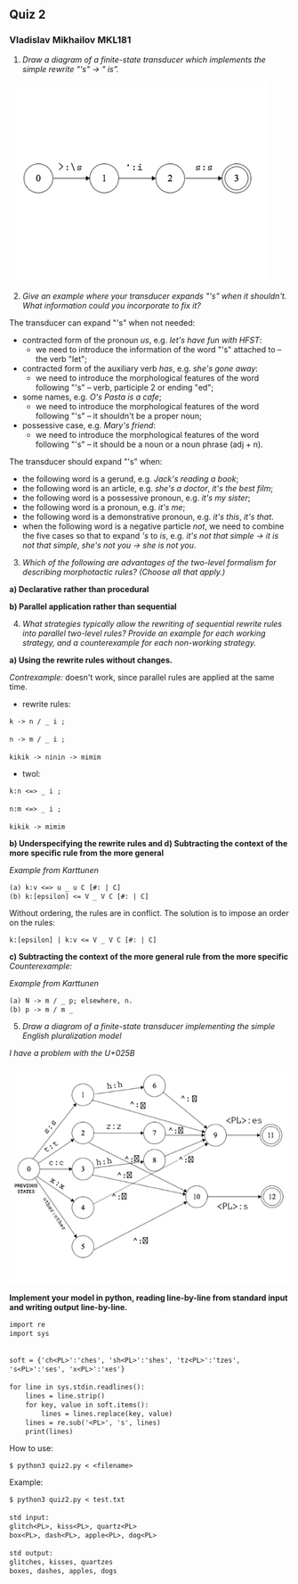 ## Quiz 2

### Vladislav Mikhailov MKL181

1. *Draw a diagram of a finite-state transducer which implements the simple rewrite "'s" -> " is".*

![1](2quiz1.jpg?raw=true)

2. *Give an example where your transducer expands "'s" when it shouldn't. What information could you incorporate to fix it?*

The transducer can expand "'s" when not needed:
* contracted form of the pronoun *us*, e.g. *let's have fun with HFST*:
	* we need to introduce the information of the word "'s" attached to – the verb "let";
* contracted form of the auxiliary verb *has*, e.g. *she's gone away*:
	* we need to introduce the morphological features of the word following "'s" – verb, participle 2 or ending "ed";
* some names, e.g. *O's Pasta is a cafe*;
	* we need to introduce the morphological features of the word following "'s" – it shouldn't be a proper noun;
* possessive case, e.g. *Mary's friend*:
	* we need to introduce the morphological features of the word following "'s" – it should be a noun or a noun phrase (adj + n).

The transducer should expand "'s" when:
* the following word is a gerund, e.g. *Jack's reading a book*;
* the following word is an article, e.g. *she's a doctor*, *it's the best film*;
* the following word is a possessive pronoun, e.g. *it's my sister*;
* the following word is a pronoun, e.g. *it's me*;
* the following word is a demonstrative pronoun, e.g. *it's this*, *it's that*.
* when the following word is a negative particle *not*, we need to combine the five cases so that to expand *'s* to *is*, e.g. *it's not that simple -> it is not that simple*, *she's not you -> she is not you*.

3. *Which of the following are advantages of the two-level formalism for describing morphotactic rules? (Choose all that apply.)*

**a) Declarative rather than procedural**

**b) Parallel application rather than sequential**

4. *What strategies typically allow the rewriting of sequential rewrite rules into parallel two-level rules? Provide an example for each working strategy, and a counterexample for each non-working strategy.*

**a) Using the rewrite rules without changes.**

*Contrexample:* doesn't work, since parallel rules are applied at the same time.

* rewrite rules:
```
k -> n / _ i ;

n -> m / _ i ;

kikik -> ninin -> mimim
```
* twol:
```
k:n <=> _ i ;

n:m <=> _ i ;

kikik -> mimim
```
**b) Underspecifying the rewrite rules and d) Subtracting the context of the more specific rule from the more general**

*Example from Karttunen*
```
(a)	k:v <=> u _ u C [#: | C]
(b)	k:[epsilon] <= V _ V C [#: | C]
``` 
Without ordering, the rules are in conflict. The solution is to impose an order on the rules:
``` 
k:[epsilon] | k:v <= V _ V C [#: | C]	
```

**c) Subtracting the context of the more general rule from the more specific**
*Counterexample:*

*Example from Karttunen*
``` 
(a)	N -> m / _ p; elsewhere, n.
(b)	p -> m / m _
``` 

5. *Draw a diagram of a finite-state transducer implementing the simple English pluralization model*

*I have a problem with the U+025B*

![5](2quiz2.jpg?raw=true)

**Implement your model in python, reading line-by-line from standard input and writing output line-by-line.**

```
import re
import sys


soft = {'ch<PL>':'ches', 'sh<PL>':'shes', 'tz<PL>':'tzes', 's<PL>':'ses', 'x<PL>':'xes'}

for line in sys.stdin.readlines():
    lines = line.strip()
    for key, value in soft.items():
        lines = lines.replace(key, value)
    lines = re.sub('<PL>', 's', lines)
    print(lines)
```

How to use:
```
$ python3 quiz2.py < <filename>
```

Example:
```
$ python3 quiz2.py < test.txt

std input:
glitch<PL>, kiss<PL>, quartz<PL>
box<PL>, dash<PL>, apple<PL>, dog<PL>

std output:
glitches, kisses, quartzes
boxes, dashes, apples, dogs
```
